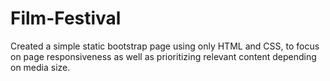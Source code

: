 # Film-Festival
Created a simple static bootstrap page using only HTML and CSS, to focus on page responsiveness as well as prioritizing relevant content depending on media size.
